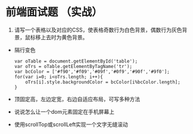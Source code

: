 # 前端面试题 （实战）

1. 请写一个表格以及对应的CSS，使表格奇数行为白色背景，偶数行为灰色背景，鼠标移上去时为黄色背景。



* 隔行变色

	```
	var oTable = document.getElementById('table');
	var oTrs = oTable.getElementByTagName('tr');
	var bcColor = ['#f90','#f09','#09f','#0f9','#90f','#9f0'];
	for(var i=0; i<oTrs.length; i++){
		oTrs[i].style.backgroundColor = bcColor[i%bcColor.length];
	}
	```



* 顶固定高，左边定宽，右边自适应布局，可写多种方法


* 说说怎么让一个dom元素固定在手机屏幕上

* 使用scrollTop或scrollLeft实现一个文字无缝滚动